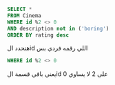 ```sql
SELECT *
FROM Cinema
WHERE id %2 <> 0
AND description not in ('boring')
ORDER BY rating desc
```
هنحدد الid اللي رقمه فردي بس 
```sql
WHERE id %2 <> 0
```

يعني باقي قسمة الid على 2 لا يساوي 0
